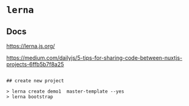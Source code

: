# `lerna`

## Docs

https://lerna.js.org/

https://medium.com/dailyjs/5-tips-for-sharing-code-between-nuxtjs-projects-6ffb5b7f8a25
```

## create new project

> lerna create demo1  master-template --yes
> lerna bootstrap
